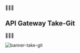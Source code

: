 <p>🚀🚀🚀<h2>API Gateway Take-Git</h2>👨🏿‍🚀</p>

![banner-take-git](https://user-images.githubusercontent.com/86637866/124165725-82c7e080-da78-11eb-878a-ca4296516d92.png)
